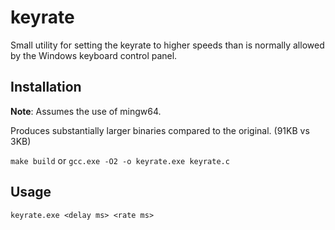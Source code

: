 # keyrate

Small utility for setting the keyrate to higher speeds than is normally allowed
by the Windows keyboard control panel.

## Installation

**Note**: Assumes the use of mingw64.

Produces substantially larger binaries compared to the original. (91KB vs 3KB)

`make build` or `gcc.exe -O2 -o keyrate.exe keyrate.c`

## Usage

`keyrate.exe <delay ms> <rate ms>`
